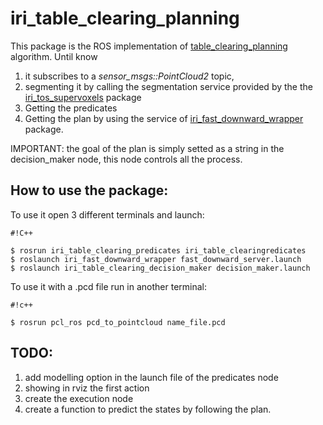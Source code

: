 # iri_table_clearing_planning #

This package is the ROS implementation of [table_clearing_planning](https://bitbucket.org/NicolaCov/table_clearing_planning) algorithm. 
Until know
1.  it subscribes to a *sensor_msgs::PointCloud2* topic,
2.  segmenting it by calling the segmentation service provided by the the [iri_tos_supervoxels](https://github.com/NicolaCovallero/iri_tos_supervoxels) package
3. Getting the predicates 
4. Getting the plan by using the service of [iri_fast_downward_wrapper](https://bitbucket.org/NicolaCov/iri_fast_downward_wrapper) package.

IMPORTANT: the goal of the plan is simply setted as a string in the decision_maker node, this node controls all the process.

## How to use the package: ##
To use it open 3 different terminals and launch:

```
#!C++

$ rosrun iri_table_clearing_predicates iri_table_clearingredicates 
$ roslaunch iri_fast_downward_wrapper fast_downward_server.launch 
$ roslaunch iri_table_clearing_decision_maker decision_maker.launch 

```
To use it with a .pcd file run in another terminal:

```
#!c++

$ rosrun pcl_ros pcd_to_pointcloud name_file.pcd 

```


## TODO: ## 
1. add modelling option in the launch file of the predicates node
1. showing in rviz the first action
2. create the execution node
3. create a function to predict the states by following the plan.